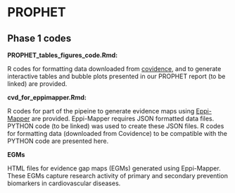 # PROPHET

## Phase 1 codes

__PROPHET_tables_figures_code.Rmd:__

R codes for formatting data downloaded from [covidence](https://www.covidence.org/), and to generate interactive tables and bubble plots presented in our PROPHET report (to be linked) are provided.

__cvd_for_eppimapper.Rmd:__

R codes for part of the pipeine to generate evidence maps using [Eppi-Mapper](https://eppi.ioe.ac.uk/cms/Default.aspx?tabid=3790) are provided.
Eppi-Mapper requires JSON formatted data files.
PYTHON code (to be linked) was used to create these JSON files. 
R codes for formatting data (downloaded from Covidence) to be compatible with the PYTHON code are presented here.

__EGMs__

HTML files for evidence gap maps (EGMs) generated using Eppi-Mapper.
These EGMs capture research activity of primary and secondary prevention biomarkers in cardiovascular diseases.

